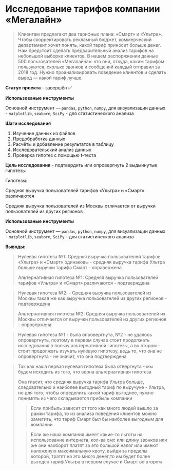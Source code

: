 # Исследование тарифов компании «Мегалайн»

>Клиентам предлагают два тарифных плана: «Смарт» и «Ультра». Чтобы скорректировать рекламный бюджет, коммерческий департамент хочет понять, какой тариф приносит больше денег.
>Нам предстоит сделать предварительный анализ тарифов на небольшой выборке клиентов. В нашем распоряжении данные 500 пользователей «Мегалайна»: кто они, откуда, каким тарифом пользуются, сколько звонков и сообщений каждый отправил за 2018 год. Нужно проанализировать поведение клиентов и сделать вывод — какой тариф лучше.

**Статус проекта** - завершён ✅

**Использованые инструменты**

Основной инструмент  — `pandas`, `python`, `numpy`,  для визуализации данных -  `matplotlib`, `seaborn`, `SciPy` - для статистического анализа

**Шаги исследования**

1. Изучение данных из файлов
2. Предобработка данных
3. Расчёты и добавление результатов в таблицу
4. Исследовательский анализ данных
5. Проверка гипотез с помощью t-теста

**Цель исследования** - подтвердить или опровергнуть 2 выдыинутые гипотезы

Гипотезы:

Средняя выручка пользователей тарифов «Ультра» и «Смарт» различаются

Средняя выручка пользователей из Москвы отличается от выручки пользователей из других регионов


**Использованые инструменты**

Основной инструмент  — `pandas`, `python`, `numpy`,  для визуализации данных -  `matplotlib`, `seaborn`, `SciPy` - для статистического анализа

**Выводы:**

>Нулевая гипотеза №1: Средняя выручка пользователей тарифов «Ультра» и «Смарт» одинаковы - средняя выручка тарифа Ультра больше выручки тарифа Смарт - оправержена
>
>Альтернативная гипотеза №1: Средняя выручка пользователей тарифов «Ультра» и «Смарт» различаются - подтверждена

>Нулевая гипотеза №2: - Средняя выручка пользователей из Москвы такая же как выручка пользователей из других регионов - подтверждена
>
>Альтернативная гипотеза №2: Средняя выручка пользователей из Москвы отличается от выручки пользователей из других регионов - опровержена

>Нулевая гипотеза №1 - была опровергнута, №2 - не удалось опровергнуть, поэтому в первом случае стоит продолжать исследования в пользу альтернативной гипотезы, а во втором - стоит продолжать изучать нулевую гипотезу, ведь то, что она не опровергнута - не значит, что она подтверждена

>Так как наша первая нулевая гипотеза была отвергнута - мы будем исходить из того, что верна альтернативная гипотеза
>
>Она гласит, что средняя выручка тарифа Ультра больше, следовательно и наиболее выгодный тариф по выручуке - Ультра, но для того, чтобы определить какой тариф выгоднее, нужно понимпть из чего складывается прибыль компании
>
>>Если прибыль зависит от того как много людей вышло за рамки тарифа, то из анализа поведения клиентов можно заметить, что тариф Смарт был бы наиболее выгодным для компании
>
>>Если же наша компания имеет какие-то льготы на использование интернета, кол-ва смс или длину звонков или же они наоборот платят за это большой налог или имеют наложеную максимальную квоту, выйдя за пределы которой, тратят на это много денег,то им будет более выгоден тариф Ультра в первом случае и Смарт во втором
